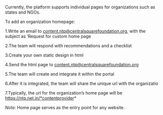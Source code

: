 Currently, the platform supports individual pages for organizations such as states and NGOs. 

To add an organization homepage:

1.Write an email to content.ntp@centralsquarefoundation.org, with the subject as ‘Request for custom home page

2.The team will respond with recommendations and a checklist

3.Create your own static design in  html

4.Send the html page to content.ntp@centralsquarefoundation.org 

5.The team will create and  integrate it within the portal

6.After it is integrated, the team will share the unique url with the organizatio

7.Typically, the url for the organization’s home page will be https://ntp.net.in/*contentprovider* 

_Note:_
Home page serves as the entry point for any website. 